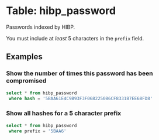 # Table: hibp_password

Passwords indexed by HIBP.

You must include at _least_ 5 characters in the `prefix` field.

## Examples

### Show the number of times this password has been compromised

```sql
select * from hibp_password
 where hash = '5BAA61E4C9B93F3F0682250B6CF8331B7EE68FD8'
```

### Show all hashes for a 5 character prefix

```sql
select * from hibp_password
 where prefix = '5BAA6'
```
